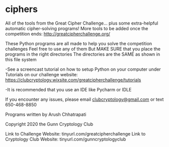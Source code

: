 # ciphers
All of the tools from the Great Cipher Challenge... plus some extra-helpful automatic cipher-solving programs!
More tools to be added once the competition ends: http://greatcipherchallenge.org/


These Python programs are all made to help you solve the competition challenges
Feel free to use any of them
But MAKE SURE that you place the programs in the right directories
The directories are the SAME as shown in this file system

-See a screencast tutorial on how to setup Python on your computer under Tutorials
on our challenge website: https://clubcryptology.wixsite.com/greatcipherchallenge/tutorials

-It is recommended that you use an IDE like Pycharm or IDLE

If you encounter any issues, please email clubcryptology@gmail.com or text
650-468-8850

Programs written by Arush Chhatrapati 

Copyright 2020 the Gunn Cryptology Club

Link to Challenge Website: tinyurl.com/greatcipherchallenge
Link to Cryptology Club Website: tinyurl.com/gunncryptologyclub












